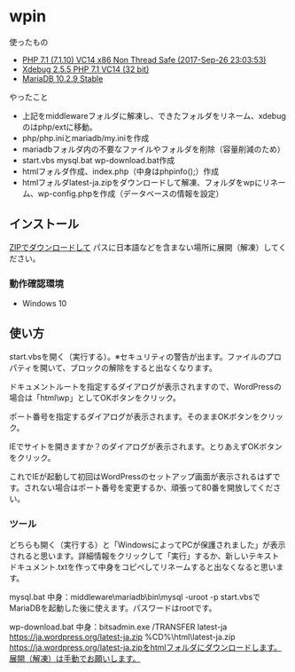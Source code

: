 # wpin

使ったもの
+ [PHP 7.1 (7.1.10) VC14 x86 Non Thread Safe (2017-Sep-26 23:03:53)](http://windows.php.net/downloads/releases/php-7.1.10-nts-Win32-VC14-x86.zip)  
+ [Xdebug 2.5.5 PHP 7.1 VC14 (32 bit)](https://xdebug.org/files/php_xdebug-2.5.5-7.1-vc14-nts.dll)  
+ [MariaDB 10.2.9 Stable](https://downloads.mariadb.org/interstitial/mariadb-10.2.9/win32-packages/mariadb-10.2.9-win32.zip/from/http%3A//ftp.yz.yamagata-u.ac.jp/pub/dbms/mariadb/)  

やったこと
+ 上記をmiddlewareフォルダに解凍し、できたフォルダをリネーム、xdebugのはphp/extに移動。
+ php/php.iniとmariadb/my.iniを作成
+ mariadbフォルダ内の不要なファイルやフォルダを削除（容量削減のため）
+ start.vbs mysql.bat wp-download.bat作成
+ htmlフォルダ作成、index.php（中身はphpinfo();）作成
+ htmlフォルダlatest-ja.zipをダウンロードして解凍、フォルダをwpにリネーム、wp-config.phpを作成（データベースの情報を設定）

## インストール

[ZIPでダウンロードして](https://github.com/farejp/wpin/archive/master.zip) パスに日本語などを含まない場所に展開（解凍）してください。


### 動作確認環境

* Windows 10

## 使い方

start.vbsを開く（実行する）。※セキュリティの警告が出ます。ファイルのプロパティを開いて、ブロックの解除をすると出なくなります。

ドキュメントルートを指定するダイアログが表示されますので、WordPressの場合は「html\wp」としてOKボタンをクリック。

ポート番号を指定するダイアログが表示されます。そのままOKボタンをクリック。

IEでサイトを開きますか？のダイアログが表示されます。とりあえずOKボタンをクリック。

これでIEが起動して初回はWordPressのセットアップ画面が表示されるはずです。されない場合はポート番号を変更するか、頑張って80番を開放してください。


### ツール

どちらも開く（実行する）と「WindowsによってPCが保護されました」が表示されると思います。詳細情報をクリックして「実行」するか、新しいテキスト ドキュメント.txtを作って中身をコピペしてリネームすると出なくなると思います。

mysql.bat
中身：middleware\mariadb\bin\mysql -uroot -p
start.vbsでMariaDBを起動した後に使えます。パスワードはrootです。

wp-download.bat
中身：bitsadmin.exe /TRANSFER latest-ja https://ja.wordpress.org/latest-ja.zip %CD%\html\latest-ja.zip
https://ja.wordpress.org/latest-ja.zipをhtmlフォルダにダウンロードします。展開（解凍）は手動でお願いします。
